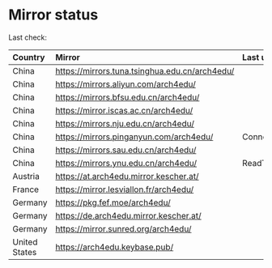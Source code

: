 <script src="./time.js"></script>
# Mirror status
Last check: <script type="text/javascript">localize(1672035882.785198);</script>

|Country|Mirror|Last update|
|:------|:-----|:----------|
|China|https://mirrors.tuna.tsinghua.edu.cn/arch4edu/|<script type="text/javascript">localize(1671993073);</script>|
|China|https://mirrors.aliyun.com/arch4edu/|<script type="text/javascript">localize(1671993073);</script>|
|China|https://mirrors.bfsu.edu.cn/arch4edu/|<script type="text/javascript">localize(1671993073);</script>|
|China|https://mirror.iscas.ac.cn/arch4edu/|<script type="text/javascript">localize(1671993073);</script>|
|China|https://mirrors.nju.edu.cn/arch4edu/|<script type="text/javascript">localize(1671949914);</script>|
|China|https://mirrors.pinganyun.com/arch4edu/|ConnectTimeout|
|China|https://mirrors.sau.edu.cn/arch4edu/|<script type="text/javascript">localize(1671258899);</script>|
|China|https://mirrors.ynu.edu.cn/arch4edu/|ReadTimeout|
|Austria|https://at.arch4edu.mirror.kescher.at/|<script type="text/javascript">localize(1671993073);</script>|
|France|https://mirror.lesviallon.fr/arch4edu/|<script type="text/javascript">localize(1671993073);</script>|
|Germany|https://pkg.fef.moe/arch4edu/|<script type="text/javascript">localize(1671993073);</script>|
|Germany|https://de.arch4edu.mirror.kescher.at/|<script type="text/javascript">localize(1671993073);</script>|
|Germany|https://mirror.sunred.org/arch4edu/|<script type="text/javascript">localize(1671993073);</script>|
|United States|https://arch4edu.keybase.pub/|<script type="text/javascript">localize(1671993073);</script>|

<script src="./tablefilter/tablefilter.js"></script>
<script src="./table.js"></script>